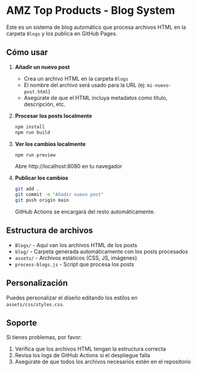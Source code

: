 # AMZ Top Products - Blog System

Este es un sistema de blog automático que procesa archivos HTML en la carpeta `Blogs` y los publica en GitHub Pages.

## Cómo usar

1. **Añadir un nuevo post**
   - Crea un archivo HTML en la carpeta `Blogs`
   - El nombre del archivo será usado para la URL (ej: `mi-nuevo-post.html`)
   - Asegúrate de que el HTML incluya metadatos como título, descripción, etc.

2. **Procesar los posts localmente**
   ```bash
   npm install
   npm run build
   ```

3. **Ver los cambios localmente**
   ```bash
   npm run preview
   ```
   Abre http://localhost:8080 en tu navegador

4. **Publicar los cambios**
   ```bash
   git add .
   git commit -m "Añadir nuevo post"
   git push origin main
   ```
   GitHub Actions se encargará del resto automáticamente.

## Estructura de archivos

- `Blogs/` - Aquí van los archivos HTML de los posts
- `blog/` - Carpeta generada automáticamente con los posts procesados
- `assets/` - Archivos estáticos (CSS, JS, imágenes)
- `process-blogs.js` - Script que procesa los posts

## Personalización

Puedes personalizar el diseño editando los estilos en `assets/css/styles.css`.

## Soporte

Si tienes problemas, por favor:
1. Verifica que los archivos HTML tengan la estructura correcta
2. Revisa los logs de GitHub Actions si el despliegue falla
3. Asegúrate de que todos los archivos necesarios estén en el repositorio
